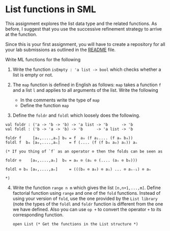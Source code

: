 # List functions in SML

This assignment explores the list data type and the related functions.
As before, I suggest that you use the successive refinement strategy
to arrive at the function.

Since this is your first assignment, you will have to create a
repository for all your lab submissions as outlined in the
[README](./README.md) file.

Write ML functions for the following

1. Write the function `isEmpty : 'a list -> bool` which checks whether
   a list is empty or not.

2. The `map` function is defined in English as follows: `map` takes a function
   `f` and a list `l` and applies to all arguments of the list. Write the following

   - In the comments write the type of `map`
   - Define the function `map`

3. Define the `foldr` and `foldl` which loosely does the following.

```
val foldr : ('a -> 'b -> 'b) -> 'a list -> 'b      -> 'b
val foldl : ('b -> 'a -> 'b) -> 'b      -> 'a list -> 'b

foldr f     [a₀,....,aₙ] b₀ = f  a₀ (f a₁.... (f aₙ b₀))
foldl f  b₀ [a₀,....,aₙ]    = f (.... (f (f b₀ a₀) a₁)) aₙ

(* If you thing of `f` as an operator ⊙ then the folds can be seen as

foldr ⊙    [a₀,....,aₙ]  b₀ = a₀ ⊙ (a₁ ⊙ (.... (aₙ ⊙ b₀)))

foldl ⊙ b₀ [a₀,....,aₙ]     = (((b₀ ⊙ a₀) ⊙ a₁) ... ⊙ aₙ₋₁) ⊙ aₙ

*)
```


4. Write the function `range n m` which gives the list
   `[n,n+1,...,m]`.  Define factorial function using `range` and one
   of the `fold` functions. Instead of using your version of `fold`,
   use the one provided by the `List library` (note the types of the
   `foldl` and `foldr` function is different from the one we have
   defined. Also you can use `op +` to convert the operator `+` to its
   corresponding function.

   ```
   open List (* Get the functions in the List structure *)

   ```

